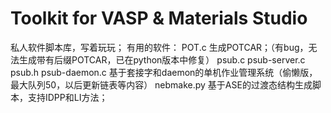 # Toolkit for VASP & Materials Studio
私人软件脚本库，写着玩玩；
有用的软件：
POT.c 生成POTCAR；（有bug，无法生成带有后缀POTCAR，已在python版本中修复）
psub.c psub-server.c psub.h psub-daemon.c 基于套接字和daemon的单机作业管理系统（偷懒版，最大队列50，以后更新链表等内容）
nebmake.py 基于ASE的过渡态结构生成脚本，支持IDPP和LI方法；
